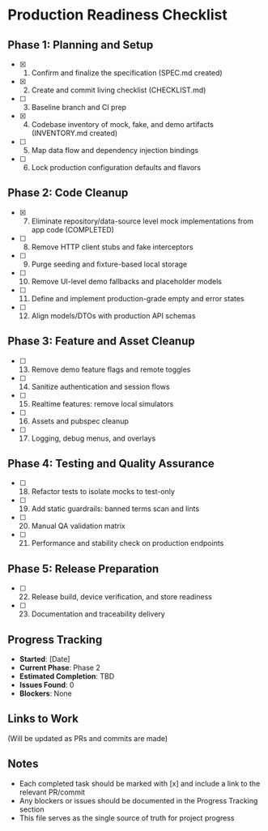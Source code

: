 # Production Readiness Checklist

## Phase 1: Planning and Setup
- [x] 1. Confirm and finalize the specification (SPEC.md created)
- [x] 2. Create and commit living checklist (CHECKLIST.md)
- [ ] 3. Baseline branch and CI prep
- [x] 4. Codebase inventory of mock, fake, and demo artifacts (INVENTORY.md created)
- [ ] 5. Map data flow and dependency injection bindings
- [ ] 6. Lock production configuration defaults and flavors

## Phase 2: Code Cleanup
- [x] 7. Eliminate repository/data-source level mock implementations from app code (COMPLETED)
- [ ] 8. Remove HTTP client stubs and fake interceptors
- [ ] 9. Purge seeding and fixture-based local storage
- [ ] 10. Remove UI-level demo fallbacks and placeholder models
- [ ] 11. Define and implement production-grade empty and error states
- [ ] 12. Align models/DTOs with production API schemas

## Phase 3: Feature and Asset Cleanup
- [ ] 13. Remove demo feature flags and remote toggles
- [ ] 14. Sanitize authentication and session flows
- [ ] 15. Realtime features: remove local simulators
- [ ] 16. Assets and pubspec cleanup
- [ ] 17. Logging, debug menus, and overlays

## Phase 4: Testing and Quality Assurance
- [ ] 18. Refactor tests to isolate mocks to test-only
- [ ] 19. Add static guardrails: banned terms scan and lints
- [ ] 20. Manual QA validation matrix
- [ ] 21. Performance and stability check on production endpoints

## Phase 5: Release Preparation
- [ ] 22. Release build, device verification, and store readiness
- [ ] 23. Documentation and traceability delivery

## Progress Tracking
- **Started**: [Date]
- **Current Phase**: Phase 2
- **Estimated Completion**: TBD
- **Issues Found**: 0
- **Blockers**: None

## Links to Work
(Will be updated as PRs and commits are made)

## Notes
- Each completed task should be marked with [x] and include a link to the relevant PR/commit
- Any blockers or issues should be documented in the Progress Tracking section
- This file serves as the single source of truth for project progress
